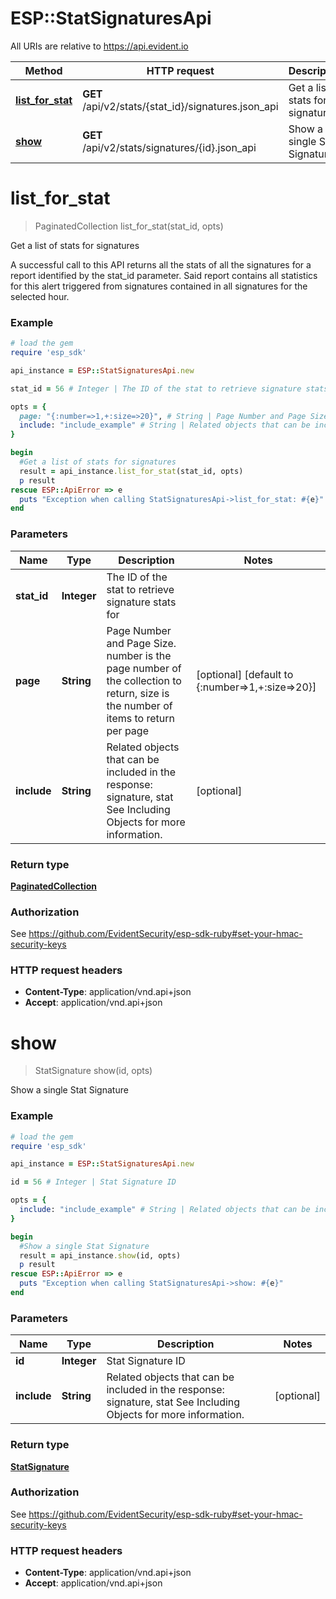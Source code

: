# ESP::StatSignaturesApi

All URIs are relative to https://api.evident.io

Method | HTTP request | Description
------------- | ------------- | -------------
[**list_for_stat**](StatSignaturesApi.md#list_for_stat) | **GET** /api/v2/stats/{stat_id}/signatures.json_api | Get a list of stats for signatures
[**show**](StatSignaturesApi.md#show) | **GET** /api/v2/stats/signatures/{id}.json_api | Show a single Stat Signature


# **list_for_stat**
> PaginatedCollection list_for_stat(stat_id, opts)

Get a list of stats for signatures

A successful call to this API returns all the stats of all the signatures for a report identified by the stat_id parameter. Said report contains all statistics for this alert triggered from signatures contained in all signatures for the selected hour.

### Example
```ruby
# load the gem
require 'esp_sdk'

api_instance = ESP::StatSignaturesApi.new

stat_id = 56 # Integer | The ID of the stat to retrieve signature stats for

opts = { 
  page: "{:number=>1,+:size=>20}", # String | Page Number and Page Size.  number is the page number of the collection to return, size is the number of items to return per page
  include: "include_example" # String | Related objects that can be included in the response:  signature, stat See Including Objects for more information.
}

begin
  #Get a list of stats for signatures
  result = api_instance.list_for_stat(stat_id, opts)
  p result
rescue ESP::ApiError => e
  puts "Exception when calling StatSignaturesApi->list_for_stat: #{e}"
end
```

### Parameters

Name | Type | Description  | Notes
------------- | ------------- | ------------- | -------------
 **stat_id** | **Integer**| The ID of the stat to retrieve signature stats for | 
 **page** | **String**| Page Number and Page Size.  number is the page number of the collection to return, size is the number of items to return per page | [optional] [default to {:number&#x3D;&gt;1,+:size&#x3D;&gt;20}]
 **include** | **String**| Related objects that can be included in the response:  signature, stat See Including Objects for more information. | [optional] 

### Return type

[**PaginatedCollection**](PaginatedCollection.md)

### Authorization

See https://github.com/EvidentSecurity/esp-sdk-ruby#set-your-hmac-security-keys

### HTTP request headers

 - **Content-Type**: application/vnd.api+json
 - **Accept**: application/vnd.api+json



# **show**
> StatSignature show(id, opts)

Show a single Stat Signature



### Example
```ruby
# load the gem
require 'esp_sdk'

api_instance = ESP::StatSignaturesApi.new

id = 56 # Integer | Stat Signature ID

opts = { 
  include: "include_example" # String | Related objects that can be included in the response:  signature, stat See Including Objects for more information.
}

begin
  #Show a single Stat Signature
  result = api_instance.show(id, opts)
  p result
rescue ESP::ApiError => e
  puts "Exception when calling StatSignaturesApi->show: #{e}"
end
```

### Parameters

Name | Type | Description  | Notes
------------- | ------------- | ------------- | -------------
 **id** | **Integer**| Stat Signature ID | 
 **include** | **String**| Related objects that can be included in the response:  signature, stat See Including Objects for more information. | [optional] 

### Return type

[**StatSignature**](StatSignature.md)

### Authorization

See https://github.com/EvidentSecurity/esp-sdk-ruby#set-your-hmac-security-keys

### HTTP request headers

 - **Content-Type**: application/vnd.api+json
 - **Accept**: application/vnd.api+json



